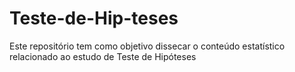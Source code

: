 # Teste-de-Hip-teses
Este repositório tem como objetivo dissecar o conteúdo estatístico relacionado ao estudo de Teste de Hipóteses
